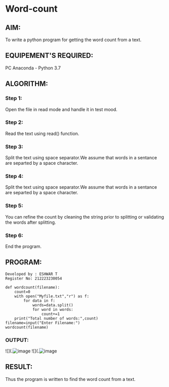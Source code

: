 # Word-count
## AIM:
To write a python program for getting the word count from a text.
## EQUIPEMENT'S REQUIRED: 
PC
Anaconda - Python 3.7
## ALGORITHM: 
### Step 1:
Open the file in read mode and handle it in test mood.

### Step 2: 
Read the text using read() function.
 
### Step 3: 
Split the text using space separator.We assume that words in a sentance are separted by a space character.

### Step 4:  
Split the text using space separator.We assume that words in a sentance are separted by a space character.

### Step 5: 
You can refine the count by cleaning the string prior to splitting or validating the words after splitting.

### Step 6: 
End the program.

## PROGRAM:
```
Developed by : ESHWAR T
Register No: 212223230054

def wordcount(filename):
    count=0
    with open("Myfile.txt","r") as f:
        for data in f:
            words=data.split()
            for word in words:
                count+=1
    print("Total number of words:",count)
filename=input("Enter Filename:")
wordcount(filename)
```

### OUTPUT:
![](.![image](https://github.com/NAVEEN23013059/Word-count/assets/150319555/7562f9ef-8810-48d0-928e-740842d4663e)
![](.![image](https://github.com/NAVEEN23013059/Word-count/assets/150319555/8de3eb70-e71a-4ce6-8071-edc284f71f5e)




## RESULT:
Thus the program is written to find the word count from a text.
